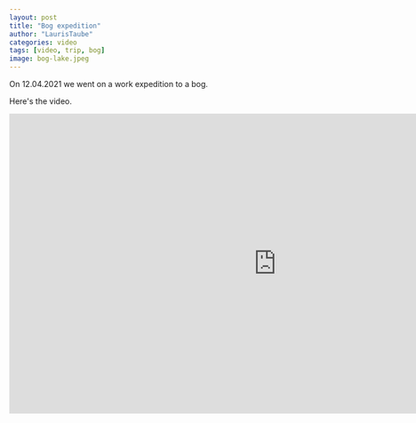 ```yaml
---
layout: post
title: "Bog expedition"
author: "LaurisTaube"
categories: video
tags: [video, trip, bog]
image: bog-lake.jpeg
---
```


On 12.04.2021 we went on a work expedition to a bog.

Here's the video.

<iframe width="960" height="540" src="https://drive.google.com/file/d/16vi4v-nBgDCiEY7OL1BGj5GWnDNUiy_L/preview" frameborder="0" allowfullscreen></iframe>

